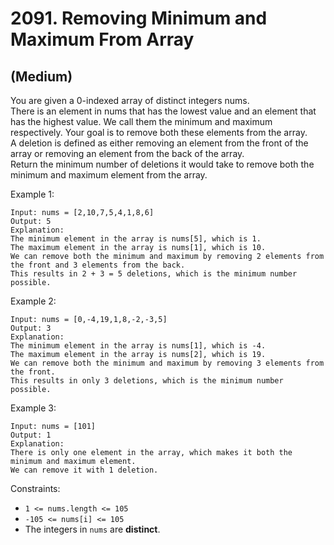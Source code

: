 # 2091. Removing Minimum and Maximum From Array
## (Medium)

You are given a 0-indexed array of distinct integers nums.
<br>
There is an element in nums that has the lowest value and an element that has the highest value. We call them the minimum and maximum respectively. Your goal is to remove both these elements from the array.
<br>
A deletion is defined as either removing an element from the front of the array or removing an element from the back of the array.
<br>
Return the minimum number of deletions it would take to remove both the minimum and maximum element from the array.
<br>
 

Example 1:

```
Input: nums = [2,10,7,5,4,1,8,6]
Output: 5
Explanation: 
The minimum element in the array is nums[5], which is 1.
The maximum element in the array is nums[1], which is 10.
We can remove both the minimum and maximum by removing 2 elements from the front and 3 elements from the back.
This results in 2 + 3 = 5 deletions, which is the minimum number possible.
```

Example 2:

```
Input: nums = [0,-4,19,1,8,-2,-3,5]
Output: 3
Explanation: 
The minimum element in the array is nums[1], which is -4.
The maximum element in the array is nums[2], which is 19.
We can remove both the minimum and maximum by removing 3 elements from the front.
This results in only 3 deletions, which is the minimum number possible.
```

Example 3:

```
Input: nums = [101]
Output: 1
Explanation:  
There is only one element in the array, which makes it both the minimum and maximum element.
We can remove it with 1 deletion.
```

Constraints:

- `1 <= nums.length <= 105`
- `-105 <= nums[i] <= 105`
- The integers in `nums` are **distinct**.